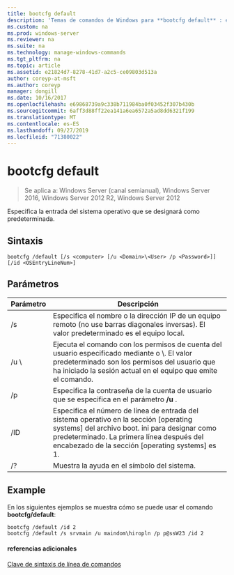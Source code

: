 ```yaml
---
title: bootcfg default
description: 'Temas de comandos de Windows para **bootcfg default** : especifica la entrada del sistema operativo que se debe designar como el valor predeterminado.'
ms.custom: na
ms.prod: windows-server
ms.reviewer: na
ms.suite: na
ms.technology: manage-windows-commands
ms.tgt_pltfrm: na
ms.topic: article
ms.assetid: e21824d7-8278-41d7-a2c5-ce09803d513a
author: coreyp-at-msft
ms.author: coreyp
manager: dongill
ms.date: 10/16/2017
ms.openlocfilehash: e69868739a9c338b711984ba0f03452f307b430b
ms.sourcegitcommit: 6aff3d88ff22ea141a6ea6572a5ad8dd6321f199
ms.translationtype: MT
ms.contentlocale: es-ES
ms.lasthandoff: 09/27/2019
ms.locfileid: "71380022"
---
```

# <a name="bootcfg-default"></a>bootcfg default

>Se aplica a: Windows Server (canal semianual), Windows Server 2016, Windows Server 2012 R2, Windows Server 2012

Especifica la entrada del sistema operativo que se designará como predeterminada.

## <a name="syntax"></a>Sintaxis
```
bootcfg /default [/s <computer> [/u <Domain>\<User> /p <Password>]] [/id <OSEntryLineNum>]
```
## <a name="parameters"></a>Parámetros

|      Parámetro       |                                                                                             Descripción                                                                                              |
|----------------------|------------------------------------------------------------------------------------------------------------------------------------------------------------------------------------------------------|
|    /s <computer>     |                                          Especifica el nombre o la dirección IP de un equipo remoto (no use barras diagonales inversas). El valor predeterminado es el equipo local.                                          |
| /u <Domain>\\<User>  | Ejecuta el comando con los permisos de cuenta del usuario especificado mediante <User> o <Domain>\\<User>. El valor predeterminado son los permisos del usuario que ha iniciado la sesión actual en el equipo que emite el comando. |
|    /p <Password>     |                                                        Especifica la contraseña de la cuenta de usuario que se especifica en el parámetro **/u** .                                                         |
| /ID <OSEntryLineNum> | Especifica el número de línea de entrada del sistema operativo en la sección [operating systems] del archivo boot. ini para designar como predeterminado. La primera línea después del encabezado de la sección [operating systems] es 1.  |
|          /?          |                                                                                 Muestra la ayuda en el símbolo del sistema.                                                                                 |

## <a name="BKMK_examples"></a>Example
En los siguientes ejemplos se muestra cómo se puede usar el comando **bootcfg/default**:
```
bootcfg /default /id 2
bootcfg /default /s srvmain /u maindom\hiropln /p p@ssW23 /id 2
```
#### <a name="additional-references"></a>referencias adicionales
[Clave de sintaxis de línea de comandos](command-line-syntax-key.md)
